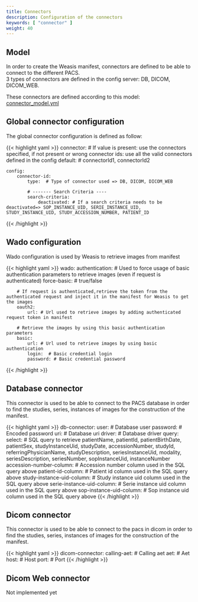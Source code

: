 ```yaml
---
title: Connectors
description: Configuration of the connectors
keywords: [ "connector" ]
weight: 40
---
```


## Model

In order to create the Weasis manifest, connectors are defined to be able to connect to the different PACS. <br/>
3 types of connectors are defined in the config server: DB, DICOM, DICOM_WEB.

These connectors are defined according to this model: [connector_model.yml](/manager/connectors/connector_model.yml)

## Global connector configuration

The global connector configuration is defined as follow:

{{< highlight yaml >}}
connector:
    # If value is present: use the connectors specified, if not present or wrong connector ids: use all the valid connectors defined in the config
    default: # connectorId1, connectorId2
    
    config:
        connector-id:
            type:  # Type of connector used => DB, DICOM, DICOM_WEB
            
            # ------- Search Criteria ----
            search-criteria:
                deactivated: # If a search criteria needs to be deactivated=> SOP_INSTANCE_UID, SERIE_INSTANCE_UID, STUDY_INSTANCE_UID, STUDY_ACCESSION_NUMBER, PATIENT_ID
{{< /highlight >}}

## Wado configuration

Wado configuration is used by Weasis to retrieve images from manifest

{{< highlight yaml >}}
wado:
    authentication:
        # Used to force usage of basic authentication parameters to retrieve images (even if request is authenticated)
        force-basic: # true/false
        
        # If request is authenticated,retrieve the token from the authenticated request and inject it in the manifest for Weasis to get the images
        oauth2:
            url: # Url used to retrieve images by adding authenticated request token in manifest
        
        # Retrieve the images by using this basic authentication parameters
        basic:
            url: # Url used to retrieve images by using basic authentication
            login:  # Basic credential login 
            password: # Basic credential password
{{< /highlight >}}

## Database connector

This connector is used to be able to connect to the PACS database in order to find the studies, series, instances of images for the construction of the manifest.

{{< highlight yaml >}}
db-connector:
    user: # Database user
    password: # Encoded password
    uri: # Database uri
    driver: # Database driver
    query:
        select: # SQL query to retrieve patientName, patientId, patientBirthDate, patientSex, studyInstanceUid, studyDate, accessionNumber, studyId, referringPhysicianName, studyDescription, seriesInstanceUid, modality, seriesDescription, seriesNumber, sopInstanceUid, instanceNumber
        accession-number-column: # Accession number column used in the SQL query above
        patient-id-column: # Patient id column used in the SQL query above
        study-instance-uid-column: # Study instance uid column used in the SQL query above
        serie-instance-uid-column: # Serie instance uid column used in the SQL query above
        sop-instance-uid-column: # Sop instance uid column used in the SQL query above
{{< /highlight >}}

## Dicom connector

This connector is used to be able to connect to the pacs in dicom in order to find the studies, series, instances of images for the construction of the manifest.

{{< highlight yaml >}}
dicom-connector:
    calling-aet: # Calling aet
    aet: # Aet
    host: # Host
    port: # Port
{{< /highlight >}}


## Dicom Web connector

Not implemented yet